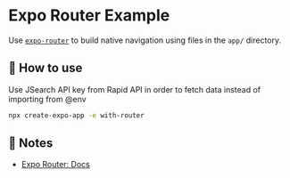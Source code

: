 # Expo Router Example

Use [`expo-router`](https://docs.expo.dev/router/introduction/) to build native navigation using files in the `app/` directory.

## 🚀 How to use

Use JSearch API key from Rapid API in order to fetch data instead of importing from @env

```sh
npx create-expo-app -e with-router
```

## 📝 Notes

- [Expo Router: Docs](https://docs.expo.dev/router/introduction/)
